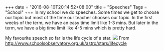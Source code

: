 +++
date = "2016-08-10T20:14:52+08:00"
title = "Speeches"
Tags = "School"
+++
In my school we do speeches. Some times we get to choose our topic but most of the time our teacher chooses our topic. In the first weeks of the term, we have an easy time limit like 1-3 mins. But later in the term, we have a big time limit like 4-5 mins  which is pretty hard.

My favourite speech so far is the life cycle of a star.
![](/img/lifecyclestar.jpg)
From http://www.schoolsobservatory.org.uk/astro/stars/lifecycle
